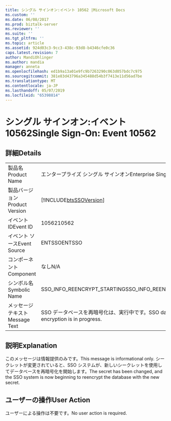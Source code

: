 ```yaml
---
title: シングル サインオン:イベント 10562 |Microsoft Docs
ms.custom: ''
ms.date: 06/08/2017
ms.prod: biztalk-server
ms.reviewer: ''
ms.suite: ''
ms.tgt_pltfrm: ''
ms.topic: article
ms.assetid: 924d03c3-9cc3-438c-93d8-b4346cfe0c36
caps.latest.revision: 7
author: MandiOhlinger
ms.author: mandia
manager: anneta
ms.openlocfilehash: ed1b9a13a01e9fc9b7263290c063d057bdc7c975
ms.sourcegitcommit: 381e83d43796a345488d54b3f7413e11d56ad7be
ms.translationtype: MT
ms.contentlocale: ja-JP
ms.lasthandoff: 05/07/2019
ms.locfileid: "65398814"
---
```

# <a name="single-sign-on-event-10562"></a><span data-ttu-id="ade3e-102">シングル サインオン:イベント 10562</span><span class="sxs-lookup"><span data-stu-id="ade3e-102">Single Sign-On: Event 10562</span></span>
## <a name="details"></a><span data-ttu-id="ade3e-103">詳細</span><span class="sxs-lookup"><span data-stu-id="ade3e-103">Details</span></span>  
  
|                 |                                                            |
|-----------------|------------------------------------------------------------|
|  <span data-ttu-id="ade3e-104">製品名</span><span class="sxs-lookup"><span data-stu-id="ade3e-104">Product Name</span></span>   |                 <span data-ttu-id="ade3e-105">エンタープライズ シングル サインオン</span><span class="sxs-lookup"><span data-stu-id="ade3e-105">Enterprise Single Sign-On</span></span>                  |
| <span data-ttu-id="ade3e-106">製品バージョン</span><span class="sxs-lookup"><span data-stu-id="ade3e-106">Product Version</span></span> | [!INCLUDE[btsSSOVersion](../includes/btsssoversion-md.md)] |
|    <span data-ttu-id="ade3e-107">イベント ID</span><span class="sxs-lookup"><span data-stu-id="ade3e-107">Event ID</span></span>     |                           <span data-ttu-id="ade3e-108">10562</span><span class="sxs-lookup"><span data-stu-id="ade3e-108">10562</span></span>                            |
|  <span data-ttu-id="ade3e-109">イベント ソース</span><span class="sxs-lookup"><span data-stu-id="ade3e-109">Event Source</span></span>   |                           <span data-ttu-id="ade3e-110">ENTSSO</span><span class="sxs-lookup"><span data-stu-id="ade3e-110">ENTSSO</span></span>                           |
|    <span data-ttu-id="ade3e-111">コンポーネント</span><span class="sxs-lookup"><span data-stu-id="ade3e-111">Component</span></span>    |                            <span data-ttu-id="ade3e-112">なし</span><span class="sxs-lookup"><span data-stu-id="ade3e-112">N/A</span></span>                             |
|  <span data-ttu-id="ade3e-113">シンボル名</span><span class="sxs-lookup"><span data-stu-id="ade3e-113">Symbolic Name</span></span>  |                <span data-ttu-id="ade3e-114">SSO_INFO_REENCRYPT_STARTING</span><span class="sxs-lookup"><span data-stu-id="ade3e-114">SSO_INFO_REENCRYPT_STARTING</span></span>                 |
|  <span data-ttu-id="ade3e-115">メッセージ テキスト</span><span class="sxs-lookup"><span data-stu-id="ade3e-115">Message Text</span></span>   |         <span data-ttu-id="ade3e-116">SSO データベースを再暗号化は、実行中です。</span><span class="sxs-lookup"><span data-stu-id="ade3e-116">SSO database re-encryption is in progress.</span></span>         |
  
## <a name="explanation"></a><span data-ttu-id="ade3e-117">説明</span><span class="sxs-lookup"><span data-stu-id="ade3e-117">Explanation</span></span>  
 <span data-ttu-id="ade3e-118">このメッセージは情報提供のみです。</span><span class="sxs-lookup"><span data-stu-id="ade3e-118">This message is informational only.</span></span> <span data-ttu-id="ade3e-119">シークレットが変更されていると、SSO システムが、新しいシークレットを使用してデータベースを再暗号化を開始します。</span><span class="sxs-lookup"><span data-stu-id="ade3e-119">The secret has been changed, and the SSO system is now beginning to reencrypt the database with the new secret.</span></span>  
  
## <a name="user-action"></a><span data-ttu-id="ade3e-120">ユーザーの操作</span><span class="sxs-lookup"><span data-stu-id="ade3e-120">User Action</span></span>  
 <span data-ttu-id="ade3e-121">ユーザーによる操作は不要です。</span><span class="sxs-lookup"><span data-stu-id="ade3e-121">No user action is required.</span></span>